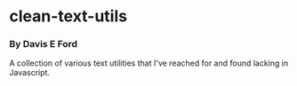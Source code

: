 # clean-text-utils
### By Davis E Ford

A collection of various text utilities that I've reached for and found lacking in Javascript.